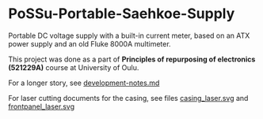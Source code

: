 # PoSSu-Portable-Saehkoe-Supply

Portable DC voltage supply with a built-in current meter, based on an ATX power supply and an old Fluke 8000A multimeter.

This project was done as a part of **Principles of repurposing of electronics (521229A)** course at University of Oulu.

For a longer story, see [development-notes.md](development-notes.md)

For laser cutting documents for the casing, see files [casing_laser.svg](casing_laser.svg) and [frontpanel_laser.svg](frontpanel_laser.svg)
